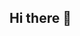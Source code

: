 ## Hi there 👋

<!--
## Hi there 👋 I'm Asia Hussein

🎓 Final Year Computer Science Student  
💻 Interested in full-stack development, data analytics, and cybersecurity  
📍 Based in the UK  

---

### What I'm Working On

- **PlanIT** – My final year project: a web app to help plan and manage events.  
- **Data Mining Project** – Using machine learning to predict credit defaults and explore distance-based algorithms.  
- **RSA Encryption Tool** – A Java-based prototype to demonstrate how RSA works, built for my Security & Encryption module.

---

### What I'm Learning

- Building secure and scalable full-stack apps  
- Visualising and interpreting data more effectively  
- Improving the UX of my projects with better design choices  
- Diving deeper into authentication and security

---

### Projects

- [PlanIT (Event Planning App)](https://github.com/asiah47/planit-app)  
  A tool to manage everything from moodboards and budgets to guest lists and tasks — all in one place.

- [Data Mining Assignment](https://github.com/asiah47/data-mining-assignment)  
  Includes models like k-NN, Random Forest, and XGBoost — plus a custom Nearest Neighbour implementation.

- [RSA Encryption Tool](https://github.com/asiah47/rsa-encryption-java)  
  A hands-on Java project that shows how RSA encryption and decryption works, including key generation.

---

### Skills

- **Languages:** Python, Java, JavaScript, SQL  
- **Tech Stack:** Node.js, Express, MySQL, EJS  
- **Tools:** Git, Jupyter Notebook, VS Code  
- **Topics I enjoy:** Machine Learning, Web Development, Cryptography

---

### Get in Touch

- Email: asiah47@gmail.com


---

Thanks for checking out my profile — feel free to explore my work or get in to
-->
